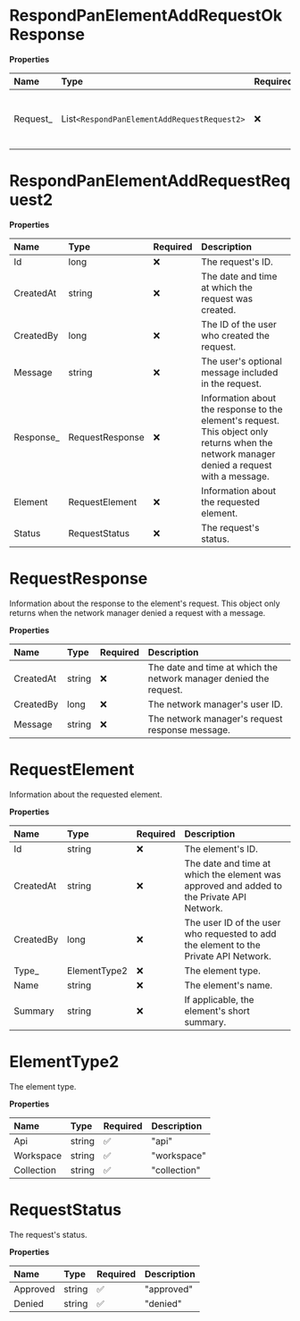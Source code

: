 # RespondPanElementAddRequestOkResponse

**Properties**

| Name      | Type                                      | Required | Description                                        |
| :-------- | :---------------------------------------- | :------- | :------------------------------------------------- |
| Request\_ | List`<RespondPanElementAddRequestRequest2>` | ❌       | Information about the Private API Network request. |

# RespondPanElementAddRequestRequest2

**Properties**

| Name       | Type            | Required | Description                                                                                                                                 |
| :--------- | :-------------- | :------- | :------------------------------------------------------------------------------------------------------------------------------------------ |
| Id         | long            | ❌       | The request's ID.                                                                                                                           |
| CreatedAt  | string          | ❌       | The date and time at which the request was created.                                                                                         |
| CreatedBy  | long            | ❌       | The ID of the user who created the request.                                                                                                 |
| Message    | string          | ❌       | The user's optional message included in the request.                                                                                        |
| Response\_ | RequestResponse | ❌       | Information about the response to the element's request. This object only returns when the network manager denied a request with a message. |
| Element    | RequestElement  | ❌       | Information about the requested element.                                                                                                    |
| Status     | RequestStatus   | ❌       | The request's status.                                                                                                                       |

# RequestResponse

Information about the response to the element's request. This object only returns when the network manager denied a request with a message.

**Properties**

| Name      | Type   | Required | Description                                                        |
| :-------- | :----- | :------- | :----------------------------------------------------------------- |
| CreatedAt | string | ❌       | The date and time at which the network manager denied the request. |
| CreatedBy | long   | ❌       | The network manager's user ID.                                     |
| Message   | string | ❌       | The network manager's request response message.                    |

# RequestElement

Information about the requested element.

**Properties**

| Name      | Type         | Required | Description                                                                               |
| :-------- | :----------- | :------- | :---------------------------------------------------------------------------------------- |
| Id        | string       | ❌       | The element's ID.                                                                         |
| CreatedAt | string       | ❌       | The date and time at which the element was approved and added to the Private API Network. |
| CreatedBy | long         | ❌       | The user ID of the user who requested to add the element to the Private API Network.      |
| Type\_    | ElementType2 | ❌       | The element type.                                                                         |
| Name      | string       | ❌       | The element's name.                                                                       |
| Summary   | string       | ❌       | If applicable, the element's short summary.                                               |

# ElementType2

The element type.

**Properties**

| Name       | Type   | Required | Description  |
| :--------- | :----- | :------- | :----------- |
| Api        | string | ✅       | "api"        |
| Workspace  | string | ✅       | "workspace"  |
| Collection | string | ✅       | "collection" |

# RequestStatus

The request's status.

**Properties**

| Name     | Type   | Required | Description |
| :------- | :----- | :------- | :---------- |
| Approved | string | ✅       | "approved"  |
| Denied   | string | ✅       | "denied"    |

<!-- This file was generated by liblab | https://liblab.com/ -->
